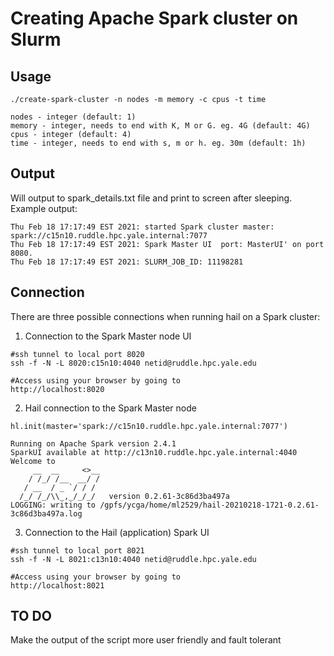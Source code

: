 # Creating Apache Spark cluster on Slurm

## Usage
```
./create-spark-cluster -n nodes -m memory -c cpus -t time

nodes - integer (default: 1)
memory - integer, needs to end with K, M or G. eg. 4G (default: 4G)
cpus - integer (default: 4)
time - integer, needs to end with s, m or h. eg. 30m (default: 1h)

```

## Output

Will output to spark_details.txt file and print to screen after sleeping.  
Example output:
```
Thu Feb 18 17:17:49 EST 2021: started Spark cluster master: spark://c15n10.ruddle.hpc.yale.internal:7077
Thu Feb 18 17:17:49 EST 2021: Spark Master UI  port: MasterUI' on port 8080.
Thu Feb 18 17:17:49 EST 2021: SLURM_JOB_ID: 11198281
```

## Connection
There are three possible connections when running hail on a Spark cluster:  
1. Connection to the Spark Master node UI
```
#ssh tunnel to local port 8020
ssh -f -N -L 8020:c15n10:4040 netid@ruddle.hpc.yale.edu

#Access using your browser by going to
http://localhost:8020
```
  
2. Hail connection to the Spark Master node
```
hl.init(master='spark://c15n10.ruddle.hpc.yale.internal:7077')

Running on Apache Spark version 2.4.1
SparkUI available at http://c13n10.ruddle.hpc.yale.internal:4040
Welcome to
     __  __     <>__
    / /_/ /__  __/ /
   / __  / _ `/ / /
  /_/ /_/\\_,_/_/_/   version 0.2.61-3c86d3ba497a
LOGGING: writing to /gpfs/ycga/home/ml2529/hail-20210218-1721-0.2.61-3c86d3ba497a.log
```

3. Connection to the Hail (application) Spark UI  
```
#ssh tunnel to local port 8021
ssh -f -N -L 8021:c13n10:4040 netid@ruddle.hpc.yale.edu

#Access using your browser by going to
http://localhost:8021
```

## TO DO
Make the output of the script more user friendly and fault tolerant



